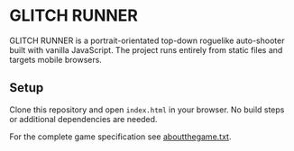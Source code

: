 # GLITCH RUNNER

GLITCH RUNNER is a portrait-orientated top-down roguelike auto-shooter built with vanilla JavaScript. The project runs entirely from static files and targets mobile browsers.

## Setup

Clone this repository and open `index.html` in your browser. No build steps or additional dependencies are needed.

For the complete game specification see [aboutthegame.txt](aboutthegame.txt).
